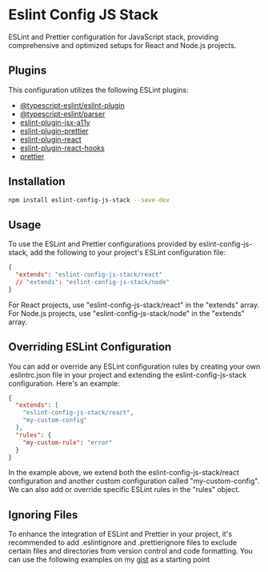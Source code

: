 # Eslint Config JS Stack

ESLint and Prettier configuration for JavaScript stack, providing comprehensive and optimized setups for React and Node.js projects.

## Plugins

This configuration utilizes the following ESLint plugins:

- [@typescript-eslint/eslint-plugin](https://www.npmjs.com/package/@typescript-eslint/eslint-plugin)
- [@typescript-eslint/parser](https://www.npmjs.com/package/@typescript-eslint/parser)
- [eslint-plugin-jsx-a11y](https://www.npmjs.com/package/eslint-plugin-jsx-a11y)
- [eslint-plugin-prettier](https://www.npmjs.com/package/eslint-plugin-prettier)
- [eslint-plugin-react](https://www.npmjs.com/package/eslint-plugin-react)
- [eslint-plugin-react-hooks](https://www.npmjs.com/package/eslint-plugin-react-hooks)
- [prettier](https://www.npmjs.com/package/prettier)

## Installation

```bash
npm install eslint-config-js-stack --save-dev
```

## Usage

To use the ESLint and Prettier configurations provided by eslint-config-js-stack, add the following to your project's ESLint configuration file:

```json
{
  "extends": "eslint-config-js-stack/react"
  // "extends": "eslint-config-js-stack/node"
}
```
For React projects, use "eslint-config-js-stack/react" in the "extends" array.
For Node.js projects, use "eslint-config-js-stack/node" in the "extends" array.

## Overriding ESLint Configuration

You can add or override any ESLint configuration rules by creating your own .eslintrc.json file in your project and extending the eslint-config-js-stack configuration. Here's an example:

```json
{
  "extends": [
    "eslint-config-js-stack/react",
    "my-custom-config"
  ],
  "rules": {
    "my-custom-rule": "error"
  }
}
```

In the example above, we extend both the eslint-config-js-stack/react configuration and another custom configuration called "my-custom-config". We can also add or override specific ESLint rules in the "rules" object.

## Ignoring Files

To enhance the integration of ESLint and Prettier in your project, it's recommended to add .eslintignore and .prettierignore files to exclude certain files and directories from version control and code formatting. You can use the following examples on my [gist](https://gist.github.com/raphaeljcm/cf439ddd5bcab27a0a0588d071696d75) as a starting point
